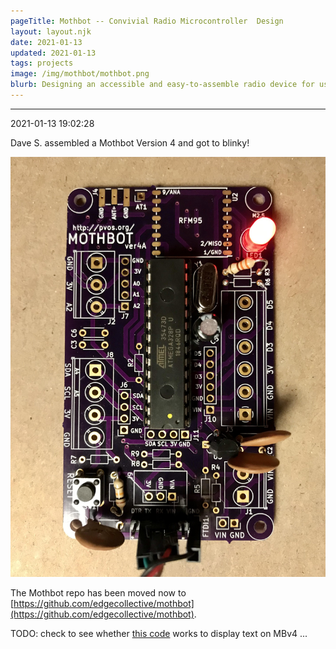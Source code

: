 ```yaml
---
pageTitle: Mothbot -- Convivial Radio Microcontroller  Design
layout: layout.njk
date: 2021-01-13
updated: 2021-01-13
tags: projects
image: /img/mothbot/mothbot.png
blurb: Designing an accessible and easy-to-assemble radio device for use in environmental monitoring and education.
---
```


---
2021-01-13 19:02:28

Dave S. assembled a Mothbot Version 4 and got to blinky!  

![](/img/mothbot/mothbot_rev_4.jpg)

The Mothbot repo has been moved now to [https://github.com/edgecollective/mothbot](https://github.com/edgecollective/mothbot).

TODO: check to see whether [this code](https://github.com/edgecollective/dippy-slim/blob/master/firmware/mothbot_screentest/mothbot_screentest.ino) works to display text on MBv4 ...

